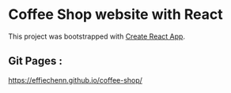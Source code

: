 # Coffee Shop website with React

This project was bootstrapped with [Create React App](https://github.com/facebook/create-react-app).

## Git Pages : 
https://effiechenn.github.io/coffee-shop/
